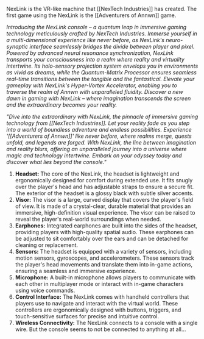 NexLink is the VR-like machine that [[NexTech Industries]] has created. The first game using the NexLink is the [[Adventurers of Annwn]] game.

*Introducing the NexLink console – a quantum leap in immersive gaming technology meticulously crafted by NexTech Industries. Immerse yourself in a multi-dimensional experience like never before, as NexLink's neuro-synaptic interface seamlessly bridges the divide between player and pixel. Powered by advanced neural resonance synchronization, NexLink transports your consciousness into a realm where reality and virtuality intertwine. Its holo-sensory projection system envelops you in environments as vivid as dreams, while the Quantum-Matrix Processor ensures seamless real-time transitions between the tangible and the fantastical. Elevate your gameplay with NexLink's Hyper-Vortex Accelerator, enabling you to traverse the realm of Annwn with unparalleled fluidity. Discover a new dawn in gaming with NexLink – where imagination transcends the screen and the extraordinary becomes your reality.*

*"Dive into the extraordinary with NexLink, the pinnacle of immersive gaming technology from [[NexTech Industries]]. Let your reality fade as you step into a world of boundless adventure and endless possibilities. Experience '[[Adventurers of Annwn]]' like never before, where realms merge, quests unfold, and legends are forged. With NexLink, the line between imagination and reality blurs, offering an unparalleled journey into a universe where magic and technology intertwine. Embark on your odyssey today and discover what lies beyond the console."*

1. **Headset:** The core of the NexLink, the headset is lightweight and ergonomically designed for comfort during extended use. It fits snugly over the player's head and has adjustable straps to ensure a secure fit. The exterior of the headset is a glossy black with subtle silver accents.
2. **Visor:** The visor is a large, curved display that covers the player's field of view. It is made of a crystal-clear, durable material that provides an immersive, high-definition visual experience. The visor can be raised to reveal the player's real-world surroundings when needed.
3. **Earphones:** Integrated earphones are built into the sides of the headset, providing players with high-quality spatial audio. These earphones can be adjusted to sit comfortably over the ears and can be detached for cleaning or replacement.
4. **Sensors:** The headset is equipped with a variety of sensors, including motion sensors, gyroscopes, and accelerometers. These sensors track the player's head movements and translate them into in-game actions, ensuring a seamless and immersive experience.
5. **Microphone:** A built-in microphone allows players to communicate with each other in multiplayer mode or interact with in-game characters using voice commands.
6. **Control Interface:** The NexLink comes with handheld controllers that players use to navigate and interact with the virtual world. These controllers are ergonomically designed with buttons, triggers, and touch-sensitive surfaces for precise and intuitive control.
7. **Wireless Connectivity:** The NexLink connects to a console with a single wire. But the console seems to not be connected to anything at all...